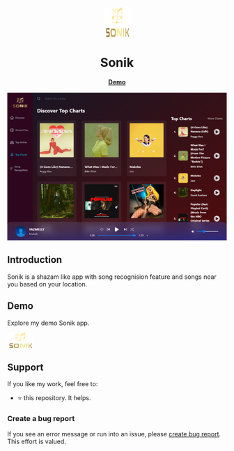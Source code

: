 <p>&nbsp;&nbsp;&nbsp;&nbsp;&nbsp;&nbsp;</p>
<div align="center">
<img width="60" height="68" alt="sonik app Logo" src="./src/assets/logo.svg"/>
</div>
<div align="center">
  <h1 align="center">Sonik</h1>
</div>
    <a style="display:flex;justify-content:center;margin-bottom:1rem; font-weight:bold;" href="https://sonik-app-khaled.netlify.app/">Demo</a>


<div align="center">
<img alt="sonik-app" width="950" src="./src/assets/sonik.png"/>
</div>

## Introduction

Sonik is a shazam like app with song recognision feature and songs near you based on your location.


## Demo

Explore my demo Sonik app.

<div>
  <a href="https://sonik-app-khaled.netlify.app/" target="_blank">
    <img  alt="sonik-demo" height="35" src="./src/assets/logo.svg">
  </a>
</div>

## Support

If you like my work, feel free to:

- ⭐ this repository. It helps.



### Create a bug report

If you see an error message or run into an issue, please [create bug report](https://github.com/khaleddrashadd/sonik/issues). This effort is valued.


